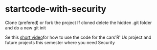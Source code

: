 # startcode-with-security

Clone (prefered) or fork the project
If cloned delete the hidden .git folder and do a new git init

Se this [short video](https://www.youtube.com/watch?v=aISFmtX-vfA)for how to use the code for the cars'R' Us project and future projects this semester where you need Security
